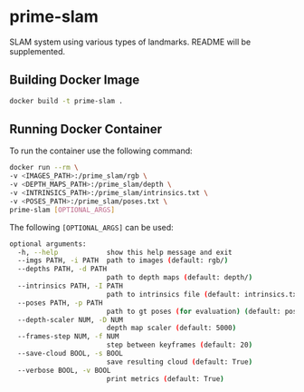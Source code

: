 # prime-slam
SLAM system using various types of landmarks. README will be supplemented.

## Building Docker Image
```bash
docker build -t prime-slam .
```

## Running Docker Container
To run the container use the following command:
```bash
docker run --rm \
-v <IMAGES_PATH>:/prime_slam/rgb \
-v <DEPTH_MAPS_PATH>:/prime_slam/depth \
-v <INTRINSICS_PATH>:/prime_slam/intrinsics.txt \
-v <POSES_PATH>:/prime_slam/poses.txt \
prime-slam [OPTIONAL_ARGS]
```
The following `[OPTIONAL_ARGS]` can be used:
```bash
optional arguments:
  -h, --help            show this help message and exit
  --imgs PATH, -i PATH  path to images (default: rgb/)
  --depths PATH, -d PATH
                        path to depth maps (default: depth/)
  --intrinsics PATH, -I PATH
                        path to intrinsics file (default: intrinsics.txt)
  --poses PATH, -p PATH
                        path to gt poses (for evaluation) (default: poses.txt)
  --depth-scaler NUM, -D NUM
                        depth map scaler (default: 5000)
  --frames-step NUM, -f NUM
                        step between keyframes (default: 20)
  --save-cloud BOOL, -s BOOL
                        save resulting cloud (default: True)
  --verbose BOOL, -v BOOL
                        print metrics (default: True)
```
